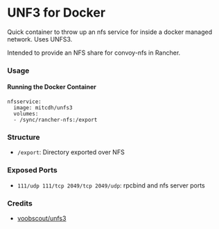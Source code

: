 # UNF3 for Docker

Quick container to throw up an nfs service for inside a docker managed network. Uses UNFS3.

Intended to provide an NFS share for convoy-nfs in Rancher.

### Usage
#### Running the Docker Container
````
nfsservice:
  image: mitcdh/unfs3
  volumes:
  - /sync/rancher-nfs:/export
````

### Structure
* `/export`: Directory exported over NFS

### Exposed Ports
* `111/udp 111/tcp 2049/tcp 2049/udp`: rpcbind and nfs server ports

### Credits
* [voobscout/unfs3](https://github.com/voobscout/unfs3)